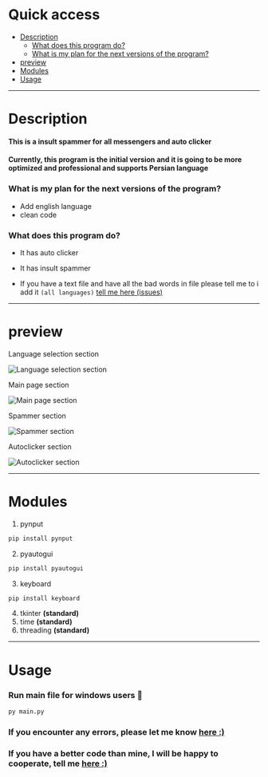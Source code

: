 # Quick access

- <a href="#Description">Description</a>
    - <a href="#WhatDoesProgram">What does this program do?</a>
    - <a href="#myPlan">What is my plan for the next versions of the program?</a>
- <a href="#preview">preview</a>
- <a href="#Modules">Modules</a>
- <a href="#Usage">Usage</a>


---

<h1 id='Description'>Description</h1>

#### This is a insult spammer for all messengers and auto clicker 

#### Currently, this program is the initial version and it is going to be more __optimized__ and __professional__ and __supports Persian language__

<h3 id='myPlan'>What is my plan for the next versions of the program?</h3>

- Add english language
- clean code


<h3 id='WhatDoesProgram'>What does this program do?</h3>

- It has auto clicker

- It has insult spammer

- If you have a text file and have all the bad words in file please tell me to i add it ``(all languages)`` <a href="https://github.com/Saman148/Strange-App/issues">tell me here (issues)</a>


---

<h1 id='preview'>preview</h1>


Language selection section </br>


![Language selection section](https://github.com/user-attachments/assets/4ac0a3c3-4b8e-4c86-a863-430f438a04db)

Main page section </br>

![Main page section](https://github.com/user-attachments/assets/d1e746ba-c208-450c-b442-3b426e0e4d14)


Spammer section </br>

![Spammer section](https://github.com/user-attachments/assets/7a058c5a-3a12-4bac-8fcc-43934fc406c7)

Autoclicker section </br>

![Autoclicker section](https://github.com/user-attachments/assets/bb6d766a-8750-4c9a-895b-0b3fb4d79c2d)

---

<h1 id='Modules'>Modules</h1>

1. pynput 

```bash
pip install pynput
```
2. pyautogui  
```bash
pip install pyautogui
```          
3. keyboard
```bash
pip install keyboard
```

4. tkinter **(standard)**
5. time **(standard)**
6. threading **(standard)**


---

<h1 id='Usage'>Usage</h1>

### Run main file for windows users 🙂
```bash
py main.py
```
### If you encounter any errors, please let me know <a href="https://github.com/Saman148/Strange-App/issues">here :)</a>

### If you have a better code than mine, I will be happy to cooperate, tell me <a href="https://github.com/Saman148/Strange-App/pulls">here :)</a>

